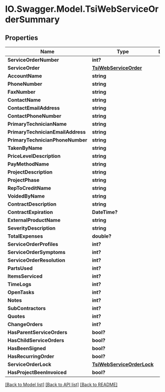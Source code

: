 # IO.Swagger.Model.TsiWebServiceOrderSummary
## Properties

Name | Type | Description | Notes
------------ | ------------- | ------------- | -------------
**ServiceOrderNumber** | **int?** |  | [optional] 
**ServiceOrder** | [**TsiWebServiceOrder**](TsiWebServiceOrder.md) |  | [optional] 
**AccountName** | **string** |  | [optional] 
**PhoneNumber** | **string** |  | [optional] 
**FaxNumber** | **string** |  | [optional] 
**ContactName** | **string** |  | [optional] 
**ContactEmailAddress** | **string** |  | [optional] 
**ContactPhoneNumber** | **string** |  | [optional] 
**PrimaryTechnicianName** | **string** |  | [optional] 
**PrimaryTechnicianEmailAddress** | **string** |  | [optional] 
**PrimaryTechnicianPhoneNumber** | **string** |  | [optional] 
**TakenByName** | **string** |  | [optional] 
**PriceLevelDescription** | **string** |  | [optional] 
**PayMethodName** | **string** |  | [optional] 
**ProjectDescription** | **string** |  | [optional] 
**ProjectPhase** | **string** |  | [optional] 
**RepToCreditName** | **string** |  | [optional] 
**VoidedByName** | **string** |  | [optional] 
**ContractDescription** | **string** |  | [optional] 
**ContractExpiration** | **DateTime?** |  | [optional] 
**ExternalProductName** | **string** |  | [optional] 
**SeverityDescription** | **string** |  | [optional] 
**TotalExpenses** | **double?** |  | [optional] 
**ServiceOrderProfiles** | **int?** |  | [optional] 
**ServiceOrderSymptoms** | **int?** |  | [optional] 
**ServiceOrderResolution** | **int?** |  | [optional] 
**PartsUsed** | **int?** |  | [optional] 
**ItemsServiced** | **int?** |  | [optional] 
**TimeLogs** | **int?** |  | [optional] 
**OpenTasks** | **int?** |  | [optional] 
**Notes** | **int?** |  | [optional] 
**SubContractors** | **int?** |  | [optional] 
**Quotes** | **int?** |  | [optional] 
**ChangeOrders** | **int?** |  | [optional] 
**HasParentServiceOrders** | **bool?** |  | [optional] 
**HasChildServiceOrders** | **bool?** |  | [optional] 
**HasBeenSigned** | **bool?** |  | [optional] 
**HasRecurringOrder** | **bool?** |  | [optional] 
**ServiceOrderLock** | [**TsiWebServiceOrderLock**](TsiWebServiceOrderLock.md) |  | [optional] 
**HasProjectBeenInvoiced** | **bool?** |  | [optional] 

[[Back to Model list]](../README.md#documentation-for-models) [[Back to API list]](../README.md#documentation-for-api-endpoints) [[Back to README]](../README.md)

